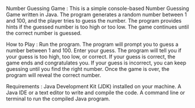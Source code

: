 Number Guessing Game :
This is a simple console-based Number Guessing Game written in Java.
The program generates a random number between 1 and 100, and the player tries to guess the number.
The program provides hints if the guessed number is too high or too low.
The game continues until the correct number is guessed.

How to Play :
Run the program.
The program will prompt you to guess a number between 1 and 100.
Enter your guess.
The program will tell you if your guess is too high, too low, or correct.
If your guess is correct, the game ends and congratulates you.
If your guess is incorrect, you can keep guessing until you find the right number.
Once the game is over, the program will reveal the correct number.

Requirements :
Java Development Kit (JDK) installed on your machine.
A Java IDE or a text editor to write and compile the code.
A command line or terminal to run the compiled Java program.
